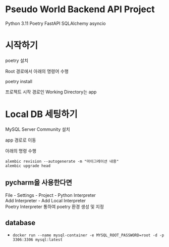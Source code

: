 # Pseudo World Backend API Project

Python 3.11
Poetry
FastAPI
SQLAlchemy
asyncio


# 시작하기

poetry 설치

Root 경로에서 아래의 명령어 수행

poetry install

프로젝트 시작 경로인 Working Directory는 app


# Local DB 세팅하기

MySQL Server Community 설치

app 경로로 이동

아래의 명령 수행

```shell
alembic revision --autogenerate -m "마이그레이션 내용"
alembic upgrade head
```


## pycharm을 사용한다면  
File - Settings - Project - Python Interpreter  
Add Interpreter - Add Local Interpreter  
Poetry Interpreter 통하여 poetry 환경 생성 및 지정

## database

- `docker run --name mysql-container -e MYSQL_ROOT_PASSWORD=root -d -p 3306:3306 mysql:latest`